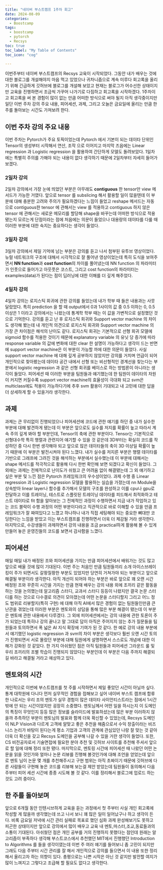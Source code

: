```yaml
---
title: "네이버 부스트캠프 1주차 회고"
date: 2024-08-09
categories:
  - Boostcamp
tags:
  - boostcamp
  - pytorch
  - Recsys
toc: true
toc_label: "My Table of Contents"
toc_icon: "cog"

---
```


이번주부터 네이버 부스트캠프의 Recsys 교육이 시작되었다. 그동안 내가 배우는 것에 대한 블로그를 개설해야지 마음 먹고 있었으나 귀차니즘으로 계속 미루다 회고록을 올리기 위해 긴급하게 깃허브에 블로그를 개설해 보았고 
현재는 블로그가 어수선한 상태이지만 교육을 진행하면서 조금씩 가꾸어 나가기로 다짐하고 회고록을 시작하겠다. 1주차이고 회고록을 써 본 경험이 많이 없는 만큼 어떠한 방식으로 써야 될지 아직 생각중이지만
일단 이번 주차 강의 주요 내용, 피어세션, 과제, 그리고 오늘은 금요일에 올리는 만큼 한 주를 돌아보는 시간도 가져보려 한다.

## 이번 주차 강의 주요 내용
이번 주차는 Pytorch가 주요 토픽이었는데 Pytorch 에서 기본이 되는 데이타 단위인 Tensor의 생성부터 시작해서 연산, 조작 으로 이어지고 마지막 즈음에는 Linear regression 과 Logistic regression 을 활용하여 간단하게 모델도 돌려보았다.
1일차에는 특별히 주의를 가해야 되는 내용이 없다 생각하기 때문에 2일차부터 자세히 들어가 보겠다.
### 2일차 강의
2일차 강의에서 가장 눈에 띄었던 부분은 아무래도 **contiguous** 한 tensor만 view 메서드가 가능한 거였다. 앞으로 tensor 를 subslicing 해서 활용할 일이 많을텐데 이 부분에 대해 충분한 고려와 주의가 필요하겠다는 느낌이 들었고
reshape 메서드는 자동으로 contiguous한 tensor 에 관해서는 view 를 적용하고 contiguous 하지 않은 tensor 에 관해서는 새로운 메모리를 할당해 shape을 바꾸는데 어떠한 방식으로 적용됐는지 모르는게 단점이라는 점에 처음에는
의문이 들었으나 대용량의 데이타를 다룰 때 이러한 부분에 대한 숙지는 중요하다는 생각이 들었다.
### 3일차 강의
3일차 강의에서 제일 기억에 남는 부분은 강의를 듣고 나서 첨부된 유투브 영상이었다. 뉴럴 네트워크의 구조에 대해서 시각적으로 잘 풀어낸 영상이었는데 특히 도식을 보여주면서 **NN function**과 **cost function**의 차이를 풀어냈는데 
NN function 의 파라미터가 인풋으로 들어가고 아웃풋은 코스트, 그리고 cost function의 파라미터는 examples(data)가 된다는 점이 딥러닝에 대한 이해를 더 깊게 해주었다.
### 4일차 강의
4일차 강의는 로지스틱 회귀에 관한 강의를 들었는데 내가 학부 때 들은 내용과는 사뭇 달랐었다. 특히 prediction 을 할 때 output에서 0과 1사이의 값 중 0.5 이하는 0, 0.5 이상은 1 이라고 강의에서는 나왔는데 통계학 학부 때는 이 값을 가변적으로 설정했던
것으로 기억한다. 강의를 듣고 난 후 로지스틱 회귀와 Support vector machine 의 차이도 생각해 봤는데 내 개인적 의견으로 로지스틱 회귀와 Support vector machine 의 가장 큰 차이점은 해석의 난이도 같다. 로지스틱 회귀는 기본적으로 선형 회귀 모델에
sigmoid 함수를 적용한 것이기 때문에 explanatory variable 의 유닛 당 증가에 따라 response variable 의 값에 변화에 대한 clear 한 설명이 가능하다고 생각이 드는 반면에 support vector machine은 이 부분이 가능할 까에 대한 의문이 들었다.
사실 support vector machine 에 대해 깊게 공부하지 않았지만 강의를 거치며 언급이 되어 개인적으로 찾아봤는데 데이타 공간 내에서 선형 또는 비선형적인 경계선을 찾는다는 부분에서 logistic regression 과 같은 선형 회귀를 베이스로 하는 방법론이 아니라는
생각이 들었다. 피어세션 때 이러한 부분을 팀원들과 얘기했는데 한 팀원이 데이타의 차원이 커지면 커질수록 support vector machine의 효율성이 극대화 되고 svm은 multiclass에도 적용이 가능하다기에 추후 svm 활용이 기대되고 내 고민에 대한 답을 더 상세하게
할 수 있을거라 생각한다. <br/>
## 과제
과제는 큰 무리없이 진행되었으나 피어세션에 코드에 관한 얘기를 하던 중 내가 실수한 부분에 대해 발견하게 됐는데 이 부분은 앞으로도 실수를 저지를 확률이 높고 따라서 계속 주의 깊게 봐야 할 부분인데, Tensor의 축에 관한 부분이다. Tensor는 기본적으로 선형대수학
특히 행렬과 관련지어 얘기할 수 있을 것 같은데 3D부터는 확실히 코드를 작성하던 중 다시 한번 생각해야 되고 앞으로 많은 데이타들의 축이 3D 이상일 확률이 높기 때문에 이 부분은 발전시켜야 된다 느꼈다. 내가 실수를 저지른 부분은 행렬 데이타를 기반으로 그래프에 그려진
것을 해석하는 부분에서 실수했는데 이 부분에 대해서는 shape 메서드를 적극적으로 활용해 다시 한번 확인해 보면 되겠다고 확신이 들었다. 그 외에는 과제는 전체적으로 난이도가 쉬웠고 큰 어려움 없이 해결됐는데 그 외 얘기하고 싶은 부분 및 느낀 점은 Pytorch 프레임워크의
우수성이었다. 과제 수행 중 Linear regression 과 Logistic regression 모델을 활용하는 실습을 가졌는데 nn Module을 상속받아 linear layer나 함수를 추가해서 모델의 구조를 완성하고 이를 cpu나 gpu로 전달하고 이를 트레이닝, 테스트로 스플릿된 트레이닝 데이타를 피드해서
최적화하고 테스트 데이타로 fit 함을 알아보는 그 전체적인 과정이 수행하면서 지금 내가 작업하고 있는 코드 블락이 수행 과정의 어떤 부분이다라고 직관적으로 바로 이해할 수 있을 만큼 프레임워크가 잘 짜여있다고 느꼈고 하나하나 내가 직접 세팅해야 되는 중요한 뼈대만 코딩한다는 느낌을 받았고
이는 부스트캠프를 진행하면서 더욱 더 체감될 거라 생각한다. 마지막으로, 수강생들이 과제하면서 강의 내용을 조금 practical하게 활용해 볼 수 있게 만들어 놓은 운영진들의 코드를 보면서 감사함을 느꼈다.<br/>
## 피어세션
매일 매일 내가 배정된 조와 피어세션을 가지는 만큼 피어세션에서 배워가는 것도 많고 앞으로 배울 것에 많이 기대된다. 이번 주는 처음인 만큼 팀원들끼리 소개 아이스브레이킹이 주가 되면서도 갈팡질팡한 부분도 있었지만 당연히 거쳐가야 되는 부분이고 앞으로 해결될 부분이라 생각한다.
아직 개선이 되어야 하는 부분은 바로 앞으로 꽤 오랜 시간 배정된 조와 꾸준히 시간을 가지는 만큼 현재 배우는 강의 내용 외에 조끼리 같은 활동을 하는 것을 논의했는데 알고리즘 스터디, 교과서 스터디 등등이 나왔지만 결국 논문 스터디를 하는 것으로 다수결로 의견이 모아졌는데 어떤 논문을 스터디할지
그리고 어느 정도 범위로 리뷰할지(특히 구현) 에 대해 아직 AI에서 많은 경험이 없는 팀원들인만큼 큰 난관을 겪었는데 이러한 부분은 멘토와의 상담을 통해 많은 부분 해결이 됐는데 이 부분은 멘토에 관한 내용에서 다루겠다. 그 외에 피어세션에서는 강의 내용에 관한 토론이 주가 되었는데 특히나 강의 끝나고
말 그대로 답이 아직은 주어지지 않는 추가 질문들을 팀원들과 토의하면서 폭 넓은 AI 지식 확장에 기여가 된 것 같다. 한 예로 강의 내용 부분에서 얘기했던 logistic regression 과 svm의 차이 부분은 생각보다 훨씬 오랜 시간 토의가 진행되면서 서로 몰랐던 부분에 대해 팀원에게 설명하면서 스스로도
개념에 대한 이해가 강화된 것 같았다. 한 가지 아쉬웠던 점은 아직 팀원들과 피어세션 그라운드 룰 및 우리 조끼리의 조별 학습이 진행되지 않았다는 부분인데 이 부분은 다음 주까지 해결되길 바라고 해결될 거라고 예상하고 있다.<br/>
## 멘토와의 시간
개인적으로 이번에 부스트캠프를 첫 주를 시작하면서 제일 좋았던 시간이 아닐까 싶다. 통계 대학원에 다니다 먼저 실무적인 경험을 접해보고 싶어 네이버 부스트 캠프에 합류한 나로서는 우리 조의 멘토가 실무 경험이 많은 데이타 사이언티스트라는 점에서 1시간밖에 안 되는 시간이었지만 굉장히 소중했다.
멘토님께서 어떤 일을 하시는지 이 도메인의 특징이 무엇인지 등등 많은 정보를 슬라이드에 발표하셨는데 많은 부분 이러하지 않을까 추측하던 부분이 멘토님의 발표와 함께 더욱 확신할 수 있었는데, Recsys 도메인이 NLP Vision과 다르게 고객에 알맞고 좋은 추천을 해줌으로서 수익 창출이라는 비즈니스
논리가 바탕이 된다는게 평소 기업과 고객의 관계에 관심있던 나랑 잘 맞는 것 같아 더욱 더 확신을 갖고 Recsys 도메인을 공부해 나갈 수 있을 거란 생각이 들었다. 또한, CS 비전공자로서 기술면접에 필요한 분야 추천 및 깃허브 사이트를 추천해 주셔서 앞으로 할 일에 대해 정리 또한 됐다.
마지막으로, 멘토링 시간에 피어세션 때 나왔던 어떤 논문을 읽을 것인가와 얼마나 논문 리뷰를 진행해 볼것인가에 대해 조언을 얻었는데 앞으로 멘토 님이 논문 몇 개를 추천해주시고 구현 범위는 아직 초짜이기 때문에 깃허브에 다른 사람들이 구현해 놓은 코드를 리뷰해 보는걸 제안 받았는데 팀원들이 동의해서
다음주부터 피어 세션 시간에 종종 시도해 볼 것 같다. 이를 정리해서 블로그에 업로드 하는 것도 고려 중이다.<br/>
## 한 주를 돌아보며
앞으로 6개월 동안 인텐시브하게 교육을 듣는 과정에서 첫 주부터 사실 개인 회고록에 작성할 게 많을까 생각했는데 쓰고 나서 보니 꽤 많은 일이 일어났구나 하고 생각이 든다. 비록 금요일 저녁에 시간 관리 실패로 목표로 했던 심화 과제 완성해보기도 못하고 피곤한 상태이지만 앞으로 강의에서 많이 배우고
교육 내 멘토,마스터,조교,동료들과의 소통이 기대된다. 아쉬웠던 점은 개인 공부를 거의 진행하지 못했다는 점인데 원래는 알고리즘이 부족하다 생각해 부스트코스에서 추천했던 MIT에서 진행했던 Introduction to Algorithms 를 들을 생각이였는데 이번 주 여러 얘기를 들어보니 좀 고민이 되지만
그래도 다음 주부터 시간 관리를 잘 해서 개인적으로 강의를 들으면서 이 내용 또한 정리해서 올리고자 하는 의향이 있다. 총평으로는 나쁜 시작은 아닌 것 같지만 발전할 여지가 많이 느껴지고 그렇다고 조급해 할 필요도 없다고 생각한다.
